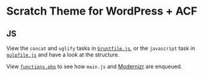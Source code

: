 # Scratch Theme for WordPress + ACF

## JS

View the `concat` and `uglify` tasks in [`Gruntfile.js`](https://github.com/zackphilipps/scratch-theme/blob/master/assets/grunt/Gruntfile.js), or the `javascript` task in [`gulpfile.js`](https://github.com/zackphilipps/scratch-theme/blob/master/assets/gulp/gulpfile.js) and have a look at the structure.

View [`functions.php`](https://github.com/zackphilipps/scratch-theme/blob/master/functions.php) to see how `main.js` and [Modernizr](http://modernizr.com/) are enqueued.
